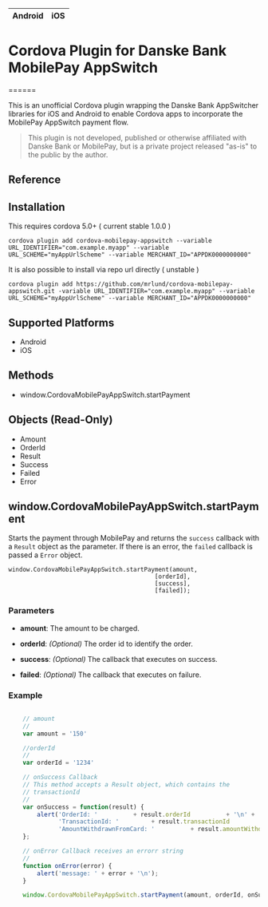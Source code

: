 |Android|iOS|
|:-:|:-:|

# Cordova Plugin for Danske Bank MobilePay AppSwitch
======

This is an unofficial Cordova plugin wrapping the Danske Bank AppSwitcher libraries for iOS and Android to enable Cordova apps to incorporate the MobilePay AppSwitch payment flow.

> This plugin is not developed, published or otherwise affiliated with Danske Bank or MobilePay, but is a private project released "as-is" to the public by the author.  


## <a id="reference"></a>Reference
## Installation

This requires cordova 5.0+ ( current stable 1.0.0 )

    cordova plugin add cordova-mobilepay-appswitch --variable URL_IDENTIFIER="com.example.myapp" --variable URL_SCHEME="myAppUrlScheme" --variable MERCHANT_ID="APPDK0000000000"

It is also possible to install via repo url directly ( unstable )

    cordova plugin add https://github.com/mrlund/cordova-mobilepay-appswitch.git -variable URL_IDENTIFIER="com.example.myapp" --variable URL_SCHEME="myAppUrlScheme" --variable MERCHANT_ID="APPDK0000000000"

## Supported Platforms

- Android
- iOS

## Methods

- window.CordovaMobilePayAppSwitch.startPayment

## Objects (Read-Only)

- Amount
- OrderId
- Result
- Success
- Failed
- Error

## window.CordovaMobilePayAppSwitch.startPayment

Starts the payment through MobilePay and returns the `success`
callback with a `Result` object as the parameter.  If there is an
error, the `failed` callback is passed a
`Error` object.

    window.CordovaMobilePayAppSwitch.startPayment(amount,
                                             [orderId],
                                             [success],
                                             [failed]);

### Parameters

- __amount__: The amount to be charged.

- __orderId__: _(Optional)_ The order id to identify the order.

- __success__: _(Optional)_ The callback that executes on success.

- __failed__: _(Optional)_ The callback that executes on failure.


### Example

```javascript

    // amount
    //
    var amount = '150'

    //orderId
    //
    var orderId = '1234'

    // onSuccess Callback
    // This method accepts a Result object, which contains the
    // transactionId
    //
    var onSuccess = function(result) {
        alert('OrderId: '          + result.orderId          + '\n' +
              'TransactionId: '         + result.transactionId         + '\n' +
              'AmountWithdrawnFromCard: '          + result.amountWithdrawnFromCard          + '\n' +
    };

    // onError Callback receives an errorr string
    //
    function onError(error) {
        alert('message: ' + error + '\n');
    }

    window.CordovaMobilePayAppSwitch.startPayment(amount, orderId, onSuccess, onError);

```

